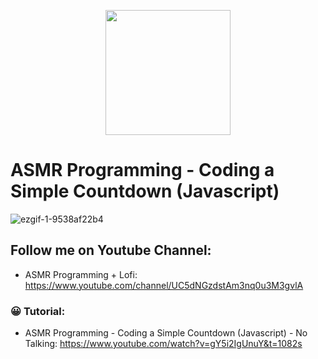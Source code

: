 <p align="center">
  <img width="200" height="200" src="https://user-images.githubusercontent.com/11997757/189731295-31ec08bf-7129-4c59-b9b4-6c267a0a746b.png">
</p>

# ASMR Programming - Coding a Simple Countdown (Javascript)
![ezgif-1-9538af22b4](https://user-images.githubusercontent.com/11997757/189735789-e72fa63a-7751-4e7e-a69b-1523666085c6.gif)

## Follow me on Youtube Channel:
* ASMR Programming + Lofi: https://www.youtube.com/channel/UC5dNGzdstAm3nq0u3M3gvlA

### 😀 Tutorial:
* ASMR Programming - Coding a Simple Countdown (Javascript) - No Talking: https://www.youtube.com/watch?v=gY5i2IgUnuY&t=1082s
